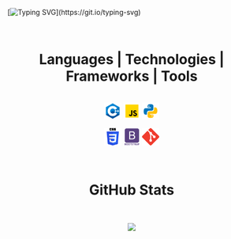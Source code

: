 [![Typing SVG](https://readme-typing-svg.demolab.com?font=Fira+Code&size=25&duration=3500&pause=750&color=36BCF7FF&center=true&vCenter=true&width=1000&height=100&lines=.+.+.+Welcome+To+My+Profile!+.+.+.;.+.+.+Work+In+Progress+.+.+.)](https://git.io/typing-svg)

<!--! Work in progress  -->

<!-- Got some inspiration from https://github.com/ReaVNaiL -->

</br>
<h1 align="center">Languages | Technologies | Frameworks | Tools</h1>
<p align="center">
  </br>
  <code><img title="C++ Programming" height="35" src="./icons/c++.svg"></code>
  <code><img title="JavaScript" height="35" src="./icons/javascript.svg"></code>
  <code><img title="Python" height="35" src="./icons/python.svg"></code>
</p>
<p align="center">
  <code><img title="CSS" height="35" src="./icons/css.svg"></code>
  <code><img title="BootStrap" height="35" src="./icons/bootstrap.svg"></code>
  <code><img title="Git" height="35" src="./icons/git.svg"></code>
</p>

</br>
<h1 align="center">GitHub Stats</h1>
<p align="center">
</br>
</p>

<p align="center">
  <img src="https://readme-stats-cwvn.vercel.app/api?username=EnzoKonzili&custom_title=EnzoKonzili&border_color=47f0d7&show_icons=true&count_private=true&bg_color=30,e96443,904e95&title_color=fff&text_color=fff">
</p>
<!-- &theme=gotham -->

<!--! Most used Languages, currently broken  -->

<!-- <p align="center">
  <img height="225" width="450" src="https://readme-stats-cwvn.vercel.app/api/top-langs/?username=EnzoKonzili&layout=compact&langs_count=10&hide=jupyter%20notebook&exclude_repo=FTP-Client-Server,Linked-Attributes-Implementation,DirectLinks-Update-Dirs&count-private=true&bg_color=30,e96443,904e95&title_color=fff&text_color=fff&border_color=47f0d7"/>
</p> -->
